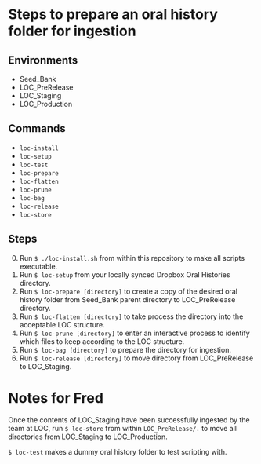 # Steps to prepare an oral history folder for ingestion

## Environments
- Seed_Bank
- LOC_PreRelease
- LOC_Staging
- LOC_Production

## Commands
- `loc-install`
- `loc-setup`
- `loc-test`
- `loc-prepare`
- `loc-flatten`
- `loc-prune`
- `loc-bag`
- `loc-release`
- `loc-store`

## Steps
0. Run `$ ./loc-install.sh` from within this repository to make all scripts executable.
1. Run `$ loc-setup` from your locally synced Dropbox Oral Histories directory.
2. Run `$ loc-prepare [directory]` to create a copy of the desired oral history folder from Seed_Bank parent directory to LOC_PreRelease directory.
3. Run `$ loc-flatten [directory]` to take process the directory into the acceptable LOC structure.
4. Run `$ loc-prune [directory]` to enter an interactive process to identify which files to keep according to the LOC structure.
5. Run `$ loc-bag [directory]` to prepare the directory for ingestion.
6. Run `$ loc-release [directory]` to move directory from LOC_PreRelease to LOC_Staging.

# Notes for Fred
Once the contents of LOC_Staging have been successfully ingested by the team at LOC, run `$ loc-store` from within `LOC_PreRelease/.` to move all directories from LOC_Staging to LOC_Production.

`$ loc-test` makes a dummy oral history folder to test scripting with.